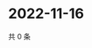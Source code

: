 # 2022-11-16

共 0 条

<!-- BEGIN WEIBO -->
<!-- 最后更新时间 Wed Nov 16 2022 22:14:53 GMT+0800 (China Standard Time) -->

<!-- END WEIBO -->
